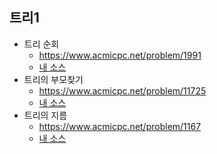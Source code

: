 ## 트리1
- 트리 순회
	- https://www.acmicpc.net/problem/1991
	- [내 소스](https://github.com/HelloWoori/AlgorithmStudyWithBaekjoon/blob/master/Tree/Traversal.cpp)
- 트리의 부모찾기
	- https://www.acmicpc.net/problem/11725
	- [내 소스](https://github.com/HelloWoori/AlgorithmStudyWithBaekjoon/blob/master/Tree/FindParent.cpp)
- 트리의 지름
	- https://www.acmicpc.net/problem/1167
	- [내 소스](https://github.com/HelloWoori/AlgorithmStudyWithBaekjoon/blob/master/Tree/DiameterOfTree1.cpp)